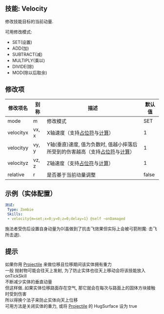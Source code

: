 技能: Velocity
--------------------------

修改技能目标的当前动量.

可用修改模式:

-   SET(设置)
-   ADD(加)
-   SUBTRACT(减)
-   MULTIPLY(乘以)
-   DIVIDE(除)
-   MOD(除以后取余)

修改项
----------

| 修改项名 | 别称    | 描述                                                                                                    | 默认值 |
|-----------|------------|----------------------------------------------------------------------------------------------------------------|---------------|
| mode      | m       | 修改模式 | SET  |
| velocityx | vx, x   | X轴速度（支持[占位符](/技能/占位符)与[计算](/技能/计算)）  | 1             |
| velocityy | vy, y   | Y轴(垂直)速度, 值为负数时, 值越小摔落后所受到的伤害越高（支持[占位符](/技能/占位符)与[计算](/技能/计算)）  | 1             |
| velocityz | vz, z   | Z轴速度（支持[占位符](/技能/占位符)与[计算](/技能/计算)）  | 1   |
| relative | r | 是否基于当前动量调整 | false |

示例（实体配置）
--------

```yaml
测试:
 Type: Zombie
 Skills:
 - velocity{m=set;x=0;y=0;z=0;delay=1} @self ~onDamaged
```
施法者受伤后设置自身动量为0(虽做到了抗击飞效果但实际上会被弓箭附魔: 击飞 所击退).

提示
----

如果你用 [Projectile](/技能/列表/projectile) 来做位移且位移期间该实体拥有重力  
一般 抛射物可能会往天上发射, 为了防止实体也往天上移动会将该技能放入onTickSkill  
不断减少实体的垂直动量  
但这样做..如果实体位移路面存在空气, 那它就会在每次与路面上的固体方块接触时受到伤害  
所以得换个法子来防止实体向天上位移  
可用方法是关闭实体的重力, 或将 [Projectile](/技能/列表/projectile) 的 HugSurface 设为 true